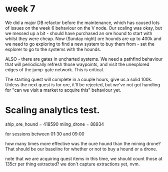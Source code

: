 
# week 7 

We did a major DB refactor before the maintenance, which has caused lots of issues on the week 6  behaviour on the V node. 
Our scaling was okay, but we messed up a bit - should have purchased an ore hound to start with whilst they were cheap.
Now (Sunday night) ore hounds are up to 400k and we need to go exploring to find a new system to buy them from - set the explorer to go to the systems with the hounds.

ALSO - there are gates in uncharted systems. We need a pathfind behaviour that will periodically refresh those waypoints, and visit the unexplored edges of the jump-gate network. This is critical.

The starting quest will complete in a couple hours, give us a solid 100k. Unless the next quest is for ore, it'll be rejected, but we've not got handling for "can we visit a market to acquire this" behaviour yet.


# Scaling analytics test.


ship_ore_hound = 418590
miing_drone = 88934

for sessions between 01:30 and 09:00

how many times more effective was the oure hound than the mining drone?
That should be our baseline for whether or not to buy a hound or a drone.

note that we are acquiring quest items in this time, we should count those at 135cr per thing extracted?
we don't capture extractions yet, nvm.
